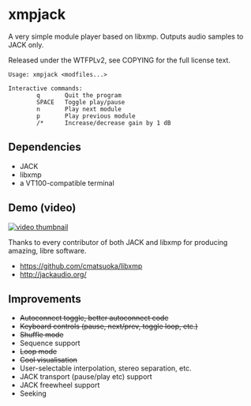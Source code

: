 xmpjack
=======

A very simple module player based on libxmp. Outputs audio samples to
JACK only.

Released under the WTFPLv2, see COPYING for the full license text.

~~~
Usage: xmpjack <modfiles...>

Interactive commands:
        q       Quit the program
        SPACE   Toggle play/pause
        n       Play next module
        p       Play previous module
        /*      Increase/decrease gain by 1 dB

~~~

Dependencies
------------

* JACK
* libxmp
* a VT100-compatible terminal

Demo (video)
------------

[![video thumbnail](https://i.ytimg.com/vi/S-SZB6avr6w/maxresdefault.jpg)](http://www.youtube.com/watch?v=S-SZB6avr6w)

Thanks to every contributor of both JACK and libxmp for producing
amazing, libre software.

* <https://github.com/cmatsuoka/libxmp>
* <http://jackaudio.org/>

Improvements
------------

* ~~Autoconnect toggle, better autoconnect code~~
* ~~Keyboard controls (pause, next/prev, toggle loop, etc.)~~
* ~~Shuffle mode~~
* Sequence support
* ~~Loop mode~~
* ~~Cool visualisation~~
* User-selectable interpolation, stereo separation, etc.
* JACK transport (pause/play etc) support
* JACK freewheel support
* Seeking
